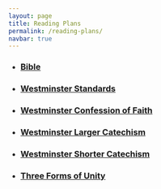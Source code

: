 ```yaml
---
layout: page
title: Reading Plans
permalink: /reading-plans/
navbar: true
---
```


<ul>
  <li><h3><a href="{% link pages/reading-plans/Bible-plans.md %}">Bible</a></h3></li>
  <li><h3><a href="{% link pages/reading-plans/westminster-plans.md %}">Westminster Standards</a></h3></li>
  <li><h3><a href="{% link pages/reading-plans/wcf-plans.md %}">Westminster Confession of Faith</a></h3></li>
  <li><h3><a href="{% link pages/reading-plans/wlc-plans.md %}">Westminster Larger Catechism</a></h3></li>
  <li><h3><a href="{% link pages/reading-plans/wsc-plans.md %}">Westminster Shorter Catechism</a></h3></li>
  <li><h3><a href="{% link pages/reading-plans/three-forms-plans.md %}">Three Forms of Unity</a></h3></li>
</ul>